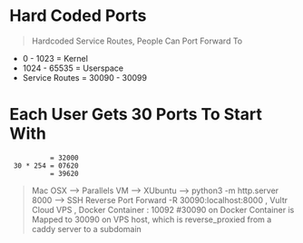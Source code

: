 
# Hard Coded Ports
> Hardcoded Service Routes, People Can Port Forward To
-  0 - 1023 = Kernel
- 1024 - 65535 = Userspace
- Service Routes = 30090 - 30099

# Each User Gets 30 Ports To Start With
```
          = 32000
 30 * 254 = 07620
          = 39620
```


> Mac OSX --> Parallels VM --> XUbuntu --> python3 -m http.server 8000 --> SSH Reverse Port Forward -R 30090:localhost:8000 , Vultr Cloud VPS , Docker Container : 10092
#30090 on Docker Container is Mapped to 30090 on VPS host, which is reverse_proxied from a caddy server to a subdomain
